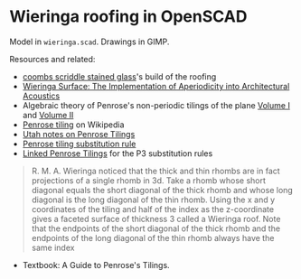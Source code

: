 # Wieringa roofing in OpenSCAD

Model in `wieringa.scad`. Drawings in GIMP.

Resources and related:

- [coombs scriddle stained glass](https://coombscriddle.wordpress.com/tag/wieringa-roofing/)'s build of the roofing
- [Wieringa Surface: The Implementation of Aperiodicity into Architectural Acoustics](https://www.researchgate.net/publication/372121688_Wieringa_Surface_The_Implementation_of_Aperiodicity_into_Architectural_Acoustics)
- Algebraic theory of Penrose's non-periodic tilings of the plane [Volume I](https://www.sciencedirect.com/science/article/pii/1385725881900160) and [Volume II](https://www.sciencedirect.com/science/article/pii/1385725881900160)
- [Penrose tiling](https://en.wikipedia.org/wiki/Penrose_tiling) on Wikipedia
- [Utah notes on Penrose Tilings](https://www.math.utah.edu/~treiberg/PenroseSlides.pdf)
- [Penrose tiling substitution rule](https://francis-press.com/uploads/papers/lR4ZcfqOrZSoJGiuDlQyZs9UOR7EKS4nf7SJFexU.pdf)
- [Linked Penrose Tilings](https://archive.bridgesmathart.org/2025/bridges2025-263.pdf) for the P3 substitution rules

> R. M. A. Wieringa noticed that the
> thick and thin rhombs are in fact
> projections of a single rhomb in 3d.
> Take a rhomb whose short diagonal
> equals the short diagonal of the thick
> rhomb and whose long diagonal is the
> long diagonal of the thin rhomb.
> Using the x and y coordinates of the
> tiling and half of the index as the
> z-coordinate gives a faceted surface of
> thickness 3 called a Wieringa roof.
> Note that the endpoints of the short
> diagonal of the thick rhomb and the
> endpoints of the long diagonal of the
> thin rhomb always have the same index

- Textbook: A Guide to Penrose's Tilings.

